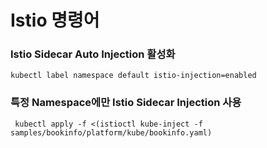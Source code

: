 # Istio 명령어

### Istio Sidecar Auto Injection 활성화
```shell
kubectl label namespace default istio-injection=enabled
```

### 특정 Namespace에만 Istio Sidecar Injection 사용
```shell
 kubectl apply -f <(istioctl kube-inject -f samples/bookinfo/platform/kube/bookinfo.yaml)
```


